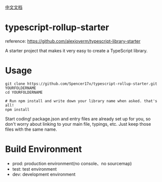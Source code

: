 [中文文档](./README.md)

# typescript-rollup-starter

reference: https://github.com/alexjoverm/typescript-library-starter

A starter project that makes it very easy to create a TypeScript library.

# Usage

```shell
git clone https://github.com/Spencer17x/typescript-rollup-starter.git YOURFOLDERNAME
cd YOURFOLDERNAME

# Run npm install and write down your library name when asked. that's all!
npm install
```

Start coding! package.json and entry files are already set up for you, so don't worry about linking to your main file, typings, etc. Just keep those files with the same name.

# Build Environment

* prod: production environment(no console、no sourcemap)
* test: test environment
* dev: development environment